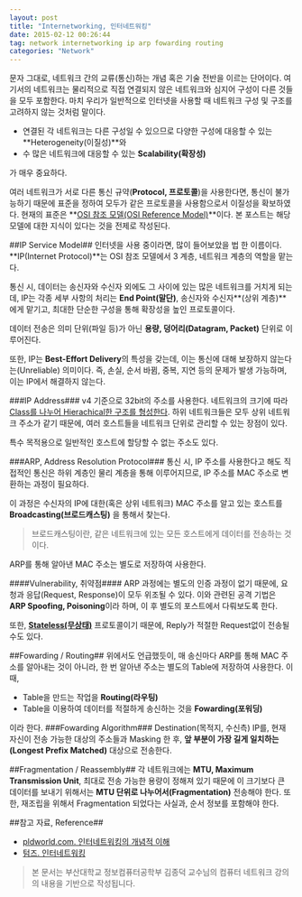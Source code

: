 ```yaml
---
layout: post
title: "Internetworking, 인터네트워킹"
date: 2015-02-12 00:26:44
tag: network internetworking ip arp fowarding routing
categories: "Network"
---
```

문자 그대로, 네트워크 간의 교류(통신)하는 개념 혹은 기술 전반을 이르는 단어이다. 여기서의 네트워크는 물리적으로 직접 연결되지 않은 네트워크와 심지어 구성이 다른 것들을 모두 포함한다. 마치 우리가 일반적으로 인터넷을 사용할 때 네트워크 구성 및 구조를 고려하지 않는 것처럼 말이다.


 - 연결된 각 네트워크는 다른 구성일 수 있으므로 다양한 구성에 대응할 수 있는 **Heterogeneity(이질성)**와
 - 수 많은 네트워크에 대응할 수 있는 **Scalability(확장성)**

가 매우 중요하다. 

여러 네트워크가 서로 다른 통신 규약(**Protocol, 프로토콜**)을 사용한다면, 통신이 불가능하기 때문에 표준을 정하여 모두가 같은 프로토콜을 사용함으로서 이질성을 확보하였다. 현재의 표준은 **[OSI 참조 모델(OSI Reference Model)](http://ko.wikipedia.org/wiki/OSI_%EB%AA%A8%ED%98%95)**이다. 본 포스트는 해당 모델에 대한 지식이 있다는 것을 전제로 작성된다.

##IP Service Model##
인터넷을 사용 중이라면, 많이 들어보았을 법 한 이름이다. **IP(Internet Protocol)**는 OSI 참조 모델에서 3 계층, 네트워크 계층의 역할을 맡는다.

통신 시, 데이터는 송신자와 수신자 외에도 그 사이에 있는 많은 네트워크를 거치게 되는데, IP는 각종 세부 사항의 처리는 **End Point(말단)**, 송신자와 수신자**(상위 계층)**에게 맡기고, 최대한 단순한 구성을 통해 확장성을 높인 프로토콜이다. 

데이터 전송은 의미 단위(파일 등)가 아닌 **용량, 덩어리(Datagram, Packet)** 단위로 이루어진다.

또한, IP는 **Best-Effort Delivery**의 특성을 갖는데, 이는 통신에 대해 보장하지 않는다는(Unreliable) 의미이다. 즉, 손실, 순서 바뀜, 중복, 지연 등의 문제가 발생 가능하며, 이는  IP에서 해결하지 않는다.

###IP Address###
v4 기준으로 32bit의 주소를 사용한다. 네트워크의 크기에 따라 [Class를 나누어 Hierachical한 구조를 형성한다](http://ko.wikipedia.org/wiki/IPv4). 하위 네트워크들은 모두 상위 네트워크 주소가 같기 때문에, 여러 호스트들을 네트워크 단위로 관리할 수 있는 장점이 있다.

특수 목적용으로 일반적인 호스트에 할당할 수 없는 주소도 있다.

###ARP, Address Resolution Protocol###
통신 시, IP 주소를 사용한다고 해도 직접적인 통신은 하위 계층인 물리 계층을 통해 이루어지므로, IP 주소를 MAC 주소로 변환하는 과정이 필요하다.

이 과정은 수신자의 IP에 대한(혹은 상위 네트워크) MAC 주소를 알고 있는 호스트를 **Broadcasting(브로드캐스팅)** 을 통해서 찾는다.
> 브로드캐스팅이란, 같은 네트워크에 있는 모든 호스트에게 데이터를 전송하는 것이다.

ARP를 통해 알아낸 MAC 주소는 별도로 저장하여 사용한다. 

####Vulnerability, 취약점####
ARP 과정에는 별도의 인증 과정이 없기 때문에, 요청과 응답(Request, Response)이 모두 위조될 수 있다. 이와 관련된 공격 기법은 **ARP Spoofing, Poisoning**이라 하며, 이 후 별도의 포스트에서 다뤄보도록 한다.

또한, [**Stateless(무상태)**]() 프로토콜이기 때문에, Reply가 적절한 Request없이 전송될 수도 있다.

##Fowarding / Routing##
위에서도 언급했듯이, 매 송신마다 ARP를 통해 MAC 주소를 알아내는 것이 아니라, 한 번 알아낸 주소는 별도의 Table에 저장하여 사용한다. 이 때,
 
- Table을 만드는 작업을 **Routing(라우팅)**
- Table을 이용하여 데이터를 적절하게 송신하는 것을 **Fowarding(포워딩)**

이라 한다. 
###Fowarding Algorithm###
Destination(목적지, 수신측) IP를, 현재 자신이 전송 가능한 대상의 주소들과 Masking 한 후, **앞 부분이 가장 길게 일치하는(Longest Prefix Matched)** 대상으로 전송한다.

##Fragmentation / Reassembly##
각 네트워크에는 **MTU, Maximum Transmission Unit**, 최대로 전송 가능한 용량이 정해져 있기 때문에 이 크기보다 큰 데이터를 보내기 위해서는 **MTU 단위로 나누어서(Fragmentation)** 전송해야 한다. 또한, 재조립을 위해서 Fragmentation 되었다는 사실과, 순서 정보를 포함해야 한다.

##참고 자료, Reference##
 - [pldworld.com. 인터네트워킹의 개념적 이해](http://www1.pldworld.com/@xilinx/html/link/network/inter.htm)
 - [텀즈. 인터네트워킹](http://www.terms.co.kr/internetworking.htm)

> 본 문서는 부산대학교 정보컴퓨터공학부 김종덕 교수님의 컴퓨터 네트워크 강의의 내용을 기반으로 작성됩니다.